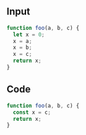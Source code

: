 
## Input

```javascript
function foo(a, b, c) {
  let x = 0;
  x = a;
  x = b;
  x = c;
  return x;
}

```

## Code

```javascript
function foo(a, b, c) {
  const x = c;
  return x;
}

```
      